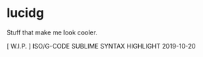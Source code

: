 # lucidg
Stuff that make me look cooler.


[ W.I.P. ] ISO/G-CODE SUBLIME SYNTAX HIGHLIGHT 2019-10-20
